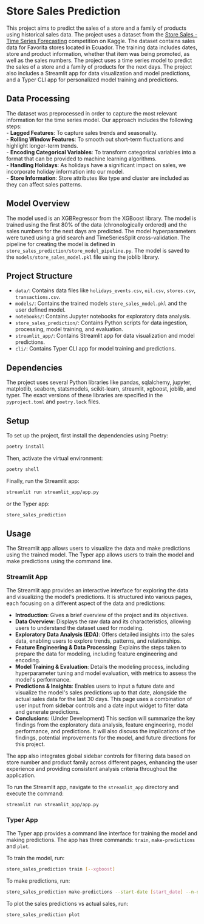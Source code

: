 # Store Sales Prediction

This project aims to predict the sales of a store and a family of products using historical sales data. The project uses a dataset from the [Store Sales - Time Series Forecasting](https://www.kaggle.com/competitions/store-sales-time-series-forecasting/overview) competition on Kaggle. The dataset contains sales data for Favorita stores located in Ecuador. The training data includes dates, store and product information, whether that item was being promoted, as well as the sales numbers. The project uses a time series model to predict the sales of a store and a family of products for the next days. The project also includes a Streamlit app for data visualization and model predictions, and a Typer CLI app for personalized model training and predictions.

## Data Processing
The dataset was preprocessed in order to capture the most relevant information for the time series model. 
Our approach includes the following steps:  
    - **Lagged Features**: To capture sales trends and seasonality.  
    - **Rolling Window Features**: To smooth out short-term fluctuations and highlight longer-term trends.  
    - **Encoding Categorical Variables**: To transform categorical variables into a format that can be provided to machine learning algorithms.  
    - **Handling Holidays**: As holidays have a significant impact on sales, we incorporate holiday information into our model.  
    - **Store Information**: Store attributes like type and cluster are included as they can affect sales patterns.  

## Model Overview

The model used is an XGBRegressor from the XGBoost library. The model is trained using the first 80% of the data (chronologically ordered) and the sales numbers for the next days are predicted. The model hyperparameters were tuned using a grid search and TimeSeriesSplit cross-validation. The pipeline for creating the model is defined in `store_sales_prediction/store_model_pipeline.py`. The model is saved to the `models/store_sales_model.pkl` file using the joblib library.

## Project Structure

- `data/`: Contains data files like `holidays_events.csv`, `oil.csv`, `stores.csv`, `transactions.csv`.
- `models/`: Contains the trained models `store_sales_model.pkl` and the user defined model.
- `notebooks/`: Contains Jupyter notebooks for exploratory data analysis.
- `store_sales_prediction/`: Contains Python scripts for data ingestion, processing, model training, and evaluation.
- `streamlit_app/`: Contains Streamlit app for data visualization and model predictions.
- `cli/`: Contains Typer CLI app for model training and predictions.

## Dependencies

The project uses several Python libraries like pandas, sqlalchemy, jupyter, matplotlib, seaborn, statsmodels, scikit-learn, streamlit, xgboost, joblib, and typer. The exact versions of these libraries are specified in the `pyproject.toml` and `poetry.lock` files.

## Setup

To set up the project, first install the dependencies using Poetry:

```sh
poetry install
```
    
Then, activate the virtual environment:

```sh
poetry shell
```

Finally, run the Streamlit app:

```sh
streamlit run streamlit_app/app.py
```

or the Typer app:

```sh
store_sales_prediction
```

## Usage

The Streamlit app allows users to visualize the data and make predictions using the trained model. The Typer app allows users to train the model and make predictions using the command line.

### Streamlit App

The Streamlit app provides an interactive interface for exploring the data and visualizing the model's predictions. It is structured into various pages, each focusing on a different aspect of the data and predictions:

- **Introduction**: Gives a brief overview of the project and its objectives.
- **Data Overview**: Displays the raw data and its characteristics, allowing users to understand the dataset used for modeling.
- **Exploratory Data Analysis (EDA)**: Offers detailed insights into the sales data, enabling users to explore trends, patterns, and relationships.
- **Feature Engineering & Data Processing**: Explains the steps taken to prepare the data for modeling, including feature engineering and encoding.
- **Model Training & Evaluation**: Details the modeling process, including hyperparameter tuning and model evaluation, with metrics to assess the model's performance.
- **Predictions & Insights**: Enables users to input a future date and visualize the model's sales predictions up to that date, alongside the actual sales data for the last 30 days. This page uses a combination of user input from sidebar controls and a date input widget to filter data and generate predictions.
- **Conclusions**: (Under Development) This section will summarize the key findings from the exploratory data analysis, feature engineering, model performance, and predictions. It will also discuss the implications of the findings, potential improvements for the model, and future directions for this project.

The app also integrates global sidebar controls for filtering data based on store number and product family across different pages, enhancing the user experience and providing consistent analysis criteria throughout the application.

To run the Streamlit app, navigate to the `streamlit_app` directory and execute the command:

```sh
streamlit run streamlit_app/app.py
```
### Typer App

The Typer app provides a command line interface for training the model and making predictions. The app has three commands: `train`, `make-predictions` and `plot`.

To train the model, run:

```sh
store_sales_prediction train [--xgboost]
```

To make predictions, run:

```sh
store_sales_prediction make-predictions --start-date [start_date] --n-days [n_days]
```

To plot the sales predictions vs actual sales, run:

```sh
store_sales_prediction plot
```


